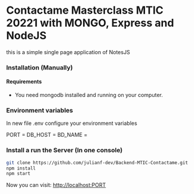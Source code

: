 # Contactame  Masterclass MTIC 20221 with MONGO, Express and NodeJS


this is a simple single page application of NotesJS

### Installation (Manually)

#### Requirements

* You need mongodb installed and running on your computer.

### Environment variables

In new file .env configure your environment variables

PORT = 
DB_HOST =
BD_NAME =

### Install a run the Server (In one console)

```bash
git clone https://github.com/julianf-dev/Backend-MTIC-Contactame.git
npm install
npm start
```



Now you can visit: <a target="_blank" href="http://localhost:PORT">http://localhost:PORT</a>
